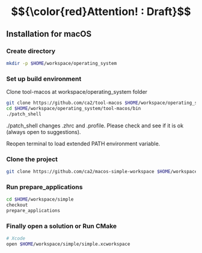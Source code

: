 <!-- Installation -->
# $${\color{red}Attention! : Draft}$$

## Installation for macOS

### Create directory

```bash
mkdir -p $HOME/workspace/operating_system
```

### Set up build environment
Clone tool-macos at workspace/operating_system folder
```bash
git clone https://github.com/ca2/tool-macos $HOME/workspace/operating_system/tool-macos
cd $HOME/workspace/operating_system/tool-macos/bin
./patch_shell
```
./patch_shell changes .zhrc and .profile. Please check and see if it is ok (always open to suggestions).

Reopen terminal to load extended PATH environment variable.

### Clone the project
```bash
git clone https://github.com/ca2/macos-simple-workspace $HOME/workspace/simple --recurse-submodules
```

### Run prepare_applications
```bash
cd $HOME/workspace/simple
checkout
prepare_applications
```


### Finally open a solution or Run CMake

```bash
# Xcode
open $HOME/workspace/simple/simple.xcworkspace
```



